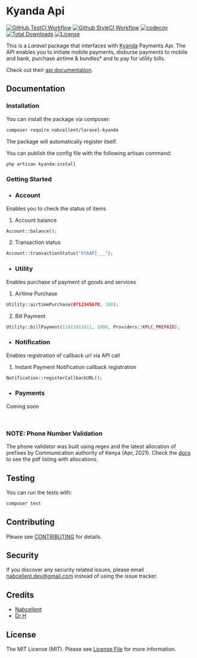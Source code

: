 # Kyanda Api

[![GitHub TestCI Workflow](https://github.com/Nabcellent/laravel-kyanda/actions/workflows/test.yml/badge.svg?branch=master)](https://github.com/Nabcellent/laravel-kyanda/actions/workflows/test.yml)
[![Github StyleCI Workflow](https://github.com/Nabcellent/laravel-kyanda/actions/workflows/styleci.yml/badge.svg?branch=master)](https://github.com/Nabcellent/laravel-kyanda/actions/workflows/styleci.yml)
[![codecov](https://codecov.io/gh/Nabcellent/laravel-kyanda/branch/master/graph/badge.svg?token=6b0d0ba1-c2c6-4077-8c3a-1f567eea88a0)](https://codecov.io/gh/Nabcellent/laravel-kyanda)
[![Total Downloads](https://poser.pugx.org/nabcellent/laravel-kyanda/downloads)](https://packagist.org/packages/nabcellent/laravel-kyanda)
[![License](https://poser.pugx.org/nabcellent/laravel-kyanda/license)](https://github.com/Nabcellent/laravel-kyanda/blob/master/LICENSE.md)

This is a <i>Laravel</i> package that interfaces with [Kyanda](https://kyanda.co.ke/) Payments Api.
The API enables you to initiate mobile payments, disburse payments to mobile and bank, purchase airtime & bundles* and to pay for utility bills.

Check out their [api documentation](https://kyanda.co.ke/developer/index.html).

## Documentation

### Installation

You can install the package via composer:

``` bash
composer require nabcellent/laravel-kyanda
```

The package will automatically register itself.

You can publish the config file with the following artisan command:
```bash
php artisan kyanda:install
```

### Getting Started
- ### Account
Enables you to check the status of items

1. Account balance
```php
Account::balance();
```

2. Transaction status
```php
Account::transactionStatus("KYAAPI___");
```


- ### Utility
Enables purchase of payment of goods and services

1. Airtime Purchase
```php
Utility::airtimePurchase(0712345678, 100);
```

2. Bill Payment
```php
Utility::billPayment(11011011011, 1000, Providers::KPLC_PREPAID);
```


- ### Notification
Enables registration of callback url via API call

1. Instant Payment Notification callback registration
```php
Notification::registerCallbackURL();
```

- ### Payments
Coming soon

<br>

### NOTE: Phone Number Validation
The phone validator was built using regex and the latest allocation of prefixes by Communication authority of Kenya (Apr, 2021).
Check the [docs](docs) to see the pdf listing with allocations.

## Testing

You can run the tests with:

```bash
composer test
```

## Contributing

Please see [CONTRIBUTING](CONTRIBUTING.md) for details.

## Security

If you discover any security related issues, please email [nabcellent.dev@gmail.com](mailto:nabcellent.dev@gmail.com) instead of using the issue tracker.

## Credits

- [Nabcellent](https://github.com/nabcellent)
- [Dr H](https://github.com/drh97)

[comment]: <> (- [All Contributors]&#40;../../contributors&#41;)

## License

The MIT License (MIT). Please see [License File](LICENSE.md) for more information.
